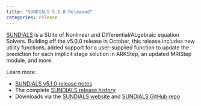 ```yaml
---
title: "SUNDIALS 5.1.0 Released"
categories: release
---
```


[SUNDIALS](https://github.com/LLNL/sundials) is a SUite of Nonlinear and DIfferential/ALgebraic equation Solvers. Building off the v5.0.0 release in October, this release includes new utility functions, added support for a user-supplied function to update the prediction for each implicit stage solution in ARKStep, an updated MRIStep module, and more.

Learn more:

- [SUNDIALS v5.1.0 release notes](https://github.com/LLNL/sundials/releases/tag/v5.1.0)
- The complete [SUNDIALS release history](https://computing.llnl.gov/projects/sundials/release-history)
- Downloads via the [SUNDIALS website](https://computing.llnl.gov/projects/sundials) and [SUNDIALS GitHub repo](https://github.com/LLNL/sundials)

